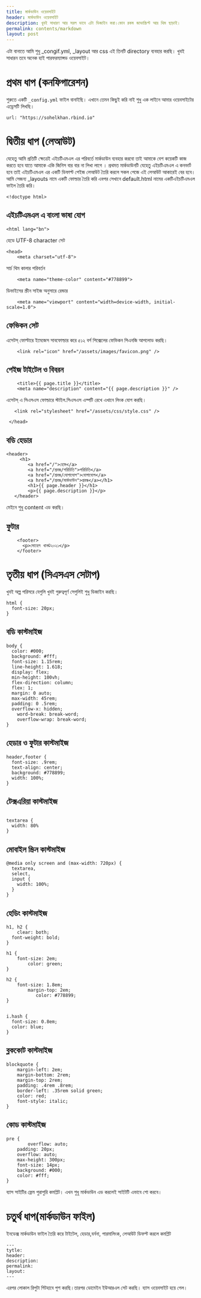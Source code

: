 ```yaml
---
title: মার্কডাউন ওয়েবসাইট
header: মার্কডাউন ওয়েবসাইট 
description: খুবই সাধারণ আর সরল ভাবে এটা ডিজাইন করা।কোন রকম জাভাস্ক্রিপ্ট আর থিম ছাড়াই।
permalink: contents/markdown
layout: post
---
```

এটা বানাতে আমি শুধু _congif.yml, _layout আর  css এই তিনটি directory ব্যবহার করছি। খুবই সাধারন তবে অনেক হাই পারফরম্যান্সড ওয়েবসাইট।

# প্রথম ধাপ (কনফিগারেশন)
শুরুতে একটি `_config.yml` ফাইল বানাইছি। এখানে তেমন কিছুই করি নাই শুধু এক লাইনে আমার ওয়েবসাইটের এড্রেসটি লিখছি।
```
url: "https://sohelkhan.rbind.io"

```
# দ্বিতীয় ধাপ (লেআউট)
যেহেতু আমি প্রতিটি ক্ষেত্রেই এইচটিএমএল এর পরিবর্তে মার্কডাউন ব্যবহার করবো  তাই  আমাকে বেশ কয়েকটি কাজ করতে হবে যাতে আমাকে একি জিনিস বার বার না লিখা লাগে । প্রথমত মার্কডাউনটি যেহেতু এইচটিএমএল এ কনভার্ট হবে তাই এইচটিএমএল এর একটি ডিফাল্ট পেইজ লেআউট তৈরি করলে সকল পেজে এই লেআউট আকারেই বের হবে। আমি সেজন্য _layouts নামে একটি  ফোল্ডার তৈরি করি এবপর সেখানে  default.html নামের একটিএইচটিএমএল ফাইল তৈরি করি।
```
<!doctype html>
```
## এইচটিএমএল এ বাংলা ভাষা যোগ
```
<html lang="bn">

```
হেডে UTF-8 character সেট 
```
<head>
    <meta charset="utf-8">
```    
সার্চ থিম কালার পরিবর্তন
```
    <meta name="theme-color" content="#778899">
```
ডিভাইসের স্ক্রীন সাইজ অনুসারে রেন্ডার
```
    <meta name="viewport" content="width=device-width, initial-scale=1.0">
```
## ফেভিকন সেট
এসেটস্ ফোল্টারে ইমেজেস সাবফোল্ডার করে ৫১২ বর্গ পিক্সেলের ফেভিকন পিএনজি আপলোড করছি। 
```
    <link rel="icon" href="/assets/images/favicon.png" />
```
## পেইজ টাইটেল ও বিবরন
```
    <title>{{ page.title }}</title>
    <meta name="description" content="{{ page.description }}" />
 ```   
 এসেটস্ এ সিএসএস ফোল্ডারে স্টাইল.সিএসএস এম্পটি রেখে এখানে লিংক যোগ করছি। 
 ```   
    <link rel="stylesheet" href="/assets/css/style.css" />

  </head>
 ```
## বডি হেডার
 ```
 <header>
      <h1>
         <a href="/">হোম</a>
         <a href="/প্রবন্ধ/পরিচিতি">পরিচিতি</a>
         <a href="/প্রবন্ধ/যোগাযোগ">যোগাযোগ</a>
         <a href="/প্রবন্ধ/মার্কডাউন">প্রবন্ধ</a></h1>
         <h1>{{ page.header }}</h1>
         <p>{{ page.description }}</p>
    </header>
```
মেইনে শুধু content এড করছি।

## ফুটার

```    
    <footer>
      <p>সোহেল খান©২০২১</p>
    </footer>
```
# তৃতীয় ধাপ (সিএসএস সেটাপ)

খুবই অল্প পরিসরে যেগুলি খুবই গুরুত্বপূর্ণ সেগুলিই শুধু ডিজাইন করছি।

```
html {
  font-size: 20px;
}
```
## বডি কাস্টমাইজ
```
body {
  color: #000;
  background: #fff;
  font-size: 1.15rem;
  line-height: 1.618;
  display: flex;
  min-height: 100vh;
  flex-direction: column;
  flex: 1;
  margin: 0 auto;
  max-width: 45rem;
  padding: 0 .5rem;
  overflow-x: hidden;
	word-break: break-word;
	overflow-wrap: break-word;
}
```
## হেডার ও ফুটার কাস্টমাইজ
``` 
header,footer {
  font-size: .9rem;
  text-align: center;
  background: #778899;
  width: 100%;
}
```
## টেক্সএরিয়া কাস্টমাইজ
```

textarea {
  width: 80%
}
```
## মোবাইল স্ক্রিন কাস্টমাইজ
```
@media only screen and (max-width: 720px) {
  textarea,
  select,
  input {
    width: 100%;
  }
}

```
## হেডিং কাস্টমাইজ
```
h1, h2 {
	clear: both;
  font-weight: bold;
}

h1 {
	font-size: 2em;
        color: green;
}

h2 {
	font-size: 1.8em;
        margin-top: 2em;
           color: #778899;
}


```

```
i.hash {
  font-size: 0.8em;
  color: blue;
}
```
## ব্লককোট কাস্টমাইজ
```
blockquote {
    margin-left: 2em;
    margin-bottom: 2rem;
    margin-top: 2rem;
    padding: .4rem .8rem;
    border-left: .35rem solid green;
    color: red;
    font-style: italic;
}

```
## কোড কাস্টমাইজ
```
pre {
        overflow: auto; 
	padding: 20px;
	overflow: auto;
	max-height: 300px;
	font-size: 14px;
	background: #000;
	color: #fff;
}
```
ব্যাস সাইটির ফ্রেম পুরাপুরি কমপ্লিট। এখন শুধু মার্কডাউন এড করলেই সাইটটি এভাবে শো করবে।
# চতুর্থ ধাপ(মার্কডাউন ফাইল)
ইনডেক্স মার্কডাউন ফাইল তৈরি করে টাইটেল, হেডার,বর্ননা, পারমালিংক, লেআউট ডিফল্ট করলে কমপ্লিট
```
---
tytle:
header:
description:
permalink:
layout:
---
```
এরপর লোকাল রিপুটা গিটহাবে পুশ করছি।তারপর ডোমেইন ইউআরএল সেট করছি। ব্যাস ওয়েবসাইট হয়ে গেল।

